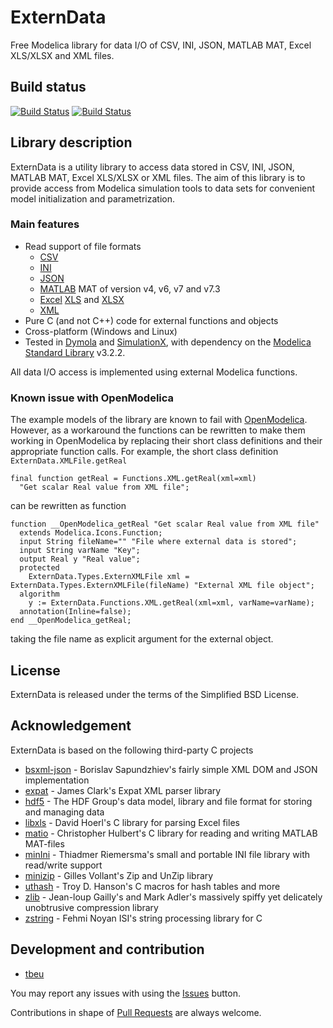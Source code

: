 # ExternData
Free Modelica library for data I/O of CSV, INI, JSON, MATLAB MAT, Excel XLS/XLSX and XML files.

## Build status
[![Build Status](https://travis-ci.org/tbeu/ExternData.svg?branch=master)](https://travis-ci.org/tbeu/ExternData)
[![Build Status](https://ci.appveyor.com/api/projects/status/k77hnpxp99djcong/branch/master?svg=true)](https://ci.appveyor.com/project/tbeu/externdata/branch/master)

## Library description
ExternData is a utility library to access data stored in CSV, INI, JSON, MATLAB MAT, Excel XLS/XLSX or XML files.
The aim of this library is to provide access from Modelica simulation tools to data sets
for convenient model initialization and parametrization.

### Main features
* Read support of file formats
  * [CSV](https://en.wikipedia.org/wiki/Comma-separated_values)
  * [INI](https://en.wikipedia.org/wiki/INI_file)
  * [JSON](https://en.wikipedia.org/wiki/JSON)
  * [MATLAB](https://en.wikipedia.org/wiki/MATLAB) MAT of version v4, v6, v7 and v7.3
  * [Excel](https://en.wikipedia.org/wiki/Microsoft_Excel) [XLS](https://en.wikipedia.org/wiki/Microsoft_Excel#Binary) and [XLSX](https://en.wikipedia.org/wiki/Microsoft_Excel#XML_Spreadsheet)
  * [XML](https://en.wikipedia.org/wiki/XML)
* Pure C (and not C++) code for external functions and objects
* Cross-platform (Windows and Linux)
* Tested in [Dymola](http://www.dynasim.se) and [SimulationX](http://simulationx.com), with dependency on the [Modelica Standard Library](https://github.com/modelica/Modelica) v3.2.2.

All data I/O access is implemented using external Modelica functions.

### Known issue with OpenModelica
The example models of the library are known to fail with [OpenModelica](https://openmodelica.org). However, as a workaround the functions can be rewritten to make them working in OpenModelica by replacing their short class definitions and their appropriate function calls. For example, the short class definition `ExternData.XMLFile.getReal`
```mo
final function getReal = Functions.XML.getReal(xml=xml)
  "Get scalar Real value from XML file";
```
can be rewritten as function
```mo
function __OpenModelica_getReal "Get scalar Real value from XML file"
  extends Modelica.Icons.Function;
  input String fileName="" "File where external data is stored";
  input String varName "Key";
  output Real y "Real value";
  protected
    ExternData.Types.ExternXMLFile xml = ExternData.Types.ExternXMLFile(fileName) "External XML file object";
  algorithm
    y := ExternData.Functions.XML.getReal(xml=xml, varName=varName);
  annotation(Inline=false);
end __OpenModelica_getReal;
```
taking the file name as explicit argument for the external object.

## License
ExternData is released under the terms of the Simplified BSD License.

## Acknowledgement
ExternData is based on the following third-party C projects
* [bsxml-json](https://github.com/bsapundzhiev/bsxml-json) -
Borislav Sapundzhiev's fairly simple XML DOM and JSON implementation
* [expat](https://github.com/libexpat/libexpat) -
James Clark's Expat XML parser library
* [hdf5](https://support.hdfgroup.org/HDF5) -
The HDF Group's data model, library and file format for storing and managing data
* [libxls](http://sourceforge.net/projects/libxls) -
David Hoerl's C library for parsing Excel files
* [matio](http://sourceforge.net/projects/matio) -
Christopher Hulbert's C library for reading and writing MATLAB MAT-files
* [minIni](https://github.com/compuphase/minIni) -
Thiadmer Riemersma's small and portable INI file library with read/write support
* [minizip](http://www.winimage.com/zLibDll/minizip.html) -
Gilles Vollant's Zip and UnZip library
* [uthash](https://github.com/troydhanson/uthash) -
Troy D. Hanson's C macros for hash tables and more
* [zlib](https://github.com/madler/zlib) -
Jean-loup Gailly's and Mark Adler's massively spiffy yet delicately unobtrusive compression library
* [zstring](https://github.com/fnoyanisi/zString) -
Fehmi Noyan ISI's string processing library for C

## Development and contribution
* [tbeu](https://github.com/tbeu)

You may report any issues with using the [Issues](../../issues) button.

Contributions in shape of [Pull Requests](../../pulls) are always welcome.
